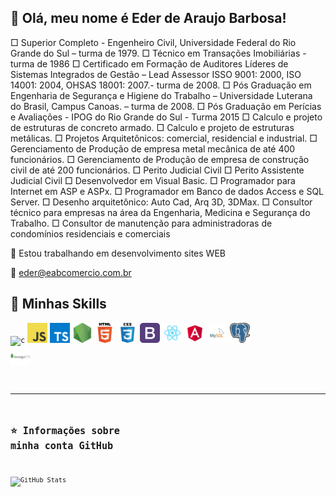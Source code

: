 ## 💜 Olá, meu nome é <strong>Eder de Araujo Barbosa!</strong>

□ Superior Completo - Engenheiro Civil, Universidade Federal do Rio Grande do Sul – turma de 1979.
□ Técnico em Transações Imobiliárias - turma de 1986
□ Certificado em Formação de Auditores Líderes de Sistemas Integrados de Gestão – Lead Assessor ISSO 9001: 2000, ISO 14001: 2004, OHSAS 18001: 2007.- turma de 2008.
□ Pós Graduação em Engenharia de Segurança e Higiene do Trabalho – Universidade Luterana do Brasil, Campus Canoas. – turma de 2008.
□ Pós Graduação em Perícias e Avaliações - IPOG do Rio Grande do Sul - Turma 2015
□ Calculo e projeto de estruturas de concreto armado.
□ Calculo e projeto de estruturas metálicas.
□ Projetos Arquitetônicos: comercial, residencial e industrial.
□ Gerenciamento de Produção de empresa metal mecânica de até 400 funcionários.
□ Gerenciamento de Produção de empresa de construção civil de até 200 funcionários.
□ Perito Judicial Civil
□ Perito Assistente Judicial Civil
□ Desenvolvedor em Visual Basic.
□ Programador para Internet em ASP e ASPx.
□ Programador em Banco de dados Access e SQL Server.
□ Desenho arquitetônico: Auto Cad, Arq 3D, 3DMax.
□ Consultor técnico para empresas na área da Engenharia, Medicina e Segurança do Trabalho.
□ Consultor de manutenção para administradoras de condomínios residenciais e comerciais

🔭 Estou trabalhando em desenvolvimento sites WEB

💬 eder@eabcomercio.com.br

## 🚀 Minhas Skills

<code><img height="32" src="https://cdn.iconscout.com/icon/free/png-512/c-programming-569564.png" alt="c"/></code>
<code><img height="32" src="https://raw.githubusercontent.com/github/explore/80688e429a7d4ef2fca1e82350fe8e3517d3494d/topics/javascript/javascript.png" alt="Javascript"/></code>
<code><img height="32" src="https://raw.githubusercontent.com/github/explore/80688e429a7d4ef2fca1e82350fe8e3517d3494d/topics/typescript/typescript.png" alt="Typescript"/></code>
<code><img height="32" src="https://raw.githubusercontent.com/github/explore/80688e429a7d4ef2fca1e82350fe8e3517d3494d/topics/nodejs/nodejs.png" alt="Nodejs"/></code>
<code><img height="32" src="https://raw.githubusercontent.com/github/explore/80688e429a7d4ef2fca1e82350fe8e3517d3494d/topics/html/html.png" alt="HTML5"/></code>
<code><img height="32" src="https://raw.githubusercontent.com/github/explore/80688e429a7d4ef2fca1e82350fe8e3517d3494d/topics/css/css.png" alt="CSS"/></code>
<code><img height="32" src="https://raw.githubusercontent.com/github/explore/80688e429a7d4ef2fca1e82350fe8e3517d3494d/topics/bootstrap/bootstrap.png" alt="Bootstrap"/></code>
<code><img height="32" src="https://raw.githubusercontent.com/github/explore/80688e429a7d4ef2fca1e82350fe8e3517d3494d/topics/react/react.png" alt="React"/></code>
<code><img height="32" src="https://raw.githubusercontent.com/github/explore/80688e429a7d4ef2fca1e82350fe8e3517d3494d/topics/angular/angular.png" alt="Angular"/></code>
<code><img height="32" src="https://raw.githubusercontent.com/github/explore/80688e429a7d4ef2fca1e82350fe8e3517d3494d/topics/mysql/mysql.png" alt="MySQL"/></code>
<code><img height="32" src="https://raw.githubusercontent.com/github/explore/80688e429a7d4ef2fca1e82350fe8e3517d3494d/topics/postgresql/postgresql.png" alt="PostegreSQL"/><code>
<code><img height="32" src="https://raw.githubusercontent.com/github/explore/80688e429a7d4ef2fca1e82350fe8e3517d3494d/topics/mongodb/mongodb.png" alt="MongoDB"/></code>

---

## ⭐ Informações sobre minha conta GitHub

![GitHub Stats](https://github-readme-stats.vercel.app/api?username=pmarcelojr&show_icons=true)

